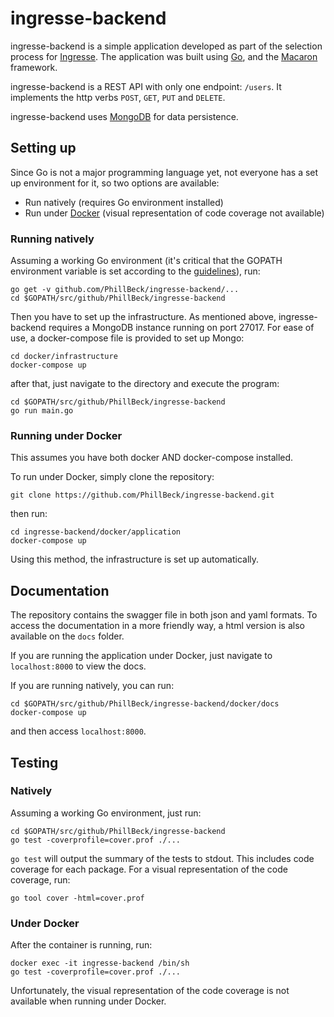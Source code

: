 # ingresse-backend

ingresse-backend is a simple application developed as part of the selection process for [Ingresse](https://www.ingresse.com/).
The application was built using [Go](https://golang.org/), and the [Macaron](https://go-macaron.com/) framework.

ingresse-backend is a REST API with only one endpoint: `/users`. It implements the http verbs `POST`, `GET`, `PUT` and `DELETE`.

ingresse-backend uses [MongoDB](https://www.mongodb.com) for data persistence.

## Setting up

Since Go is not a major programming language yet, not everyone has a set up environment for it, so two options are available:
- Run natively (requires Go environment installed)
- Run under [Docker](https://www.docker.com/) (visual representation of code coverage not available)

### Running natively
Assuming a working Go environment (it's critical that the GOPATH environment variable is set according to the [guidelines](https://golang.org/doc/install)), run:
```
go get -v github.com/PhillBeck/ingresse-backend/...
cd $GOPATH/src/github/PhillBeck/ingresse-backend
```
Then you have to set up the infrastructure. As mentioned above, ingresse-backend requires a MongoDB instance running on port 27017. For ease of use, a docker-compose file is provided to set up Mongo:
```
cd docker/infrastructure
docker-compose up
```
after that, just navigate to the directory and execute the program:
```
cd $GOPATH/src/github/PhillBeck/ingresse-backend
go run main.go
```

### Running under Docker
This assumes you have both docker AND docker-compose installed.

To run under Docker, simply clone the repository:
```
git clone https://github.com/PhillBeck/ingresse-backend.git
```

then run: 
```
cd ingresse-backend/docker/application
docker-compose up
```
Using this method, the infrastructure is set up automatically.

## Documentation

The repository contains the swagger file in both json and yaml formats.
To access the documentation in a more friendly way, a html version is also available on the `docs` folder.

If you are running the application under Docker, just navigate to `localhost:8000` to view the docs.

If you are running natively, you can run:
```
cd $GOPATH/src/github/PhillBeck/ingresse-backend/docker/docs
docker-compose up
```
and then access `localhost:8000`.

## Testing

### Natively
Assuming a working Go environment, just run:
```
cd $GOPATH/src/github/PhillBeck/ingresse-backend
go test -coverprofile=cover.prof ./...
```
`go test` will output the summary of the tests to stdout. This includes code coverage for each package. For a visual representation of the code coverage, run:
```
go tool cover -html=cover.prof
```

### Under Docker
After the container is running, run:
```
docker exec -it ingresse-backend /bin/sh
go test -coverprofile=cover.prof ./...
```
Unfortunately, the visual representation of the code coverage is not available when running under Docker.
